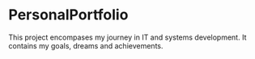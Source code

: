 # PersonalPortfolio

This project encompases my journey in IT and systems development. It contains my goals, dreams and achievements. 
